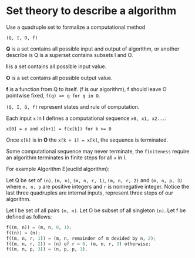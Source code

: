 # Set theory to describe a algorithm

Use a quadruple set to formalize a computational method

`(Q, I, O, f)`

**Q** is a set contains all possible input and output of algorithm, or another describe is Q is a superset contains subsets I and O.

**I** is a set contains all possible input value.

**O** is a set contains all possible output value.

**f** is a function from Q to itself. (f is our algorithm), f should leave O pointwise fixed, `f(q) => q for q in O`.

`(Q, I, O, f)` represent states and rule of computation.

Each input `x` in **I** defines a computational sequence `x0, x1, x2...`:

`x[0] = x and x[k+1] = f(x[k]) for k >= 0`

Once `x[k]` is in **O** the `x[k + 1] = x[k]`, the sequence is terminated.

Some computational sequence may never terminate, the `finiteness` require an algorithm terminates in finite steps for all `x` in I.

For example Algorithm E(euclid algorithm):

Let Q be set of `(n)`, `(m, n)`, `(m, n, r, 1)`, `(m, n, r, 2)` and `(m, n, p, 3)` where `m, n, p` are positive integers and `r` is nonnegative integer. Notice the last three quadruples are internal inputs, represent three steps of our algorithm.

Let I be set of all pairs `(m, n)`.
Let O be subset of all singleton `(n)`.
Let f be defined as follows:

```python
f((m, n)) = (m, n, 0, 1);
f((n)) = (n);
f((m, n, r, 1)) = (m, n, remainder of m devided by n, 2);
f((m, n, r, 2)) = (n) of r = 0, (m, n, r, 3) otherwise;
f((m, n, p, 3)) = (n, p, p, 1).
```

